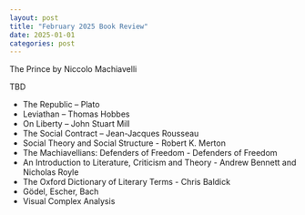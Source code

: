 ```yaml
---
layout: post
title: "February 2025 Book Review"
date: 2025-01-01
categories: post
---
```


The Prince by Niccolo Machiavelli


TBD
- The Republic – Plato
- Leviathan – Thomas Hobbes
- On Liberty – John Stuart Mill
- The Social Contract – Jean-Jacques Rousseau
- Social Theory and Social Structure - Robert K. Merton
- The Machiavellians: Defenders of Freedom -  Defenders of Freedom
- An Introduction to Literature, Criticism and Theory - Andrew Bennett and Nicholas Royle
- The Oxford Dictionary of Literary Terms - Chris Baldick
- Gödel, Escher, Bach
- Visual Complex Analysis
